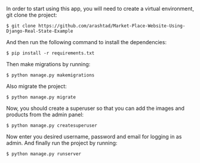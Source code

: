 In order to start using this app, you will need to create a virtual environment, git clone the project:

```
$ git clone https://github.com/arashtad/Market-Place-Website-Using-Django-Real-State-Example
```

And then run the following command to install the dependencies:

```
$ pip install -r requirements.txt
```
Then make migrations by running:

```
$ python manage.py makemigrations
```

Also migrate the project:

```
$ python manage.py migrate
```
Now, you should create a superuser so that you can add the images and products from the admin panel:

```
$ python manage.py createsuperuser
```
Now enter you desired username, password and email for logging in as admin.
And finally run the project by running:

```
$ python manage.py runserver
```

<!-- Now the project should be up and running on your local host. You can enter /admin after your localhost url so that you can login and add your models and their images. -->